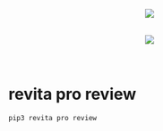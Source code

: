 <h1></h1>
<p>
<p>&nbsp;</p><div class="separator" style="clear: both; text-align: center;"><a href="https://9686chnd3xnz0u0ejhoic5qepm.hop.clickbank.net/?tid=PYPI" imageanchor="1" rel="nofollow" style="margin-left: 1em; margin-right: 1em;" target="_blank"><img border="0" data-original-height="500" data-original-width="500" src="https://1.bp.blogspot.com/-bjYudrta6ak/YPP4ALmpW-I/AAAAAAAACHg/aK7LfbUIlFgzrNUd_7CPyWEL_SHOuMhIACLcBGAsYHQ/s16000/revitaa-3bottles.png" /></a></div><br /><p></p><div class="separator" style="clear: both; text-align: center;"><a href="https://9686chnd3xnz0u0ejhoic5qepm.hop.clickbank.net/?tid=PYPI" imageanchor="1" rel="nofollow" style="margin-left: 1em; margin-right: 1em;" target="_blank"><img border="0" data-original-height="107" data-original-width="413" src="https://1.bp.blogspot.com/-ALAPiIr8Wc8/YO3mmzVwdGI/AAAAAAAACEw/gh3jYr2UcU0jZCGanv1rEPkbrubiiI-hACPcBGAYYCw/s16000/get-discount-button.webp" /></a></div><br />
<br>

# revita pro review
```bash
pip3 revita pro review